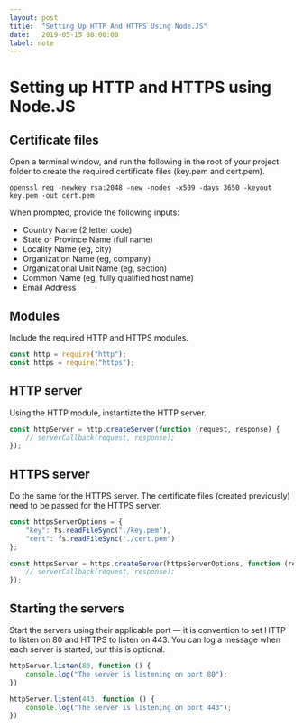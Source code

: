```yaml
---
layout: post
title:  "Setting Up HTTP And HTTPS Using Node.JS"
date:   2019-05-15 08:00:00
label: note
---
```


# Setting up HTTP and HTTPS using Node.JS


## Certificate files

Open a terminal window, and run the following in the root of your project folder to create the required certificate files (key.pem and cert.pem).

``` shell
openssl req -newkey rsa:2048 -new -nodes -x509 -days 3650 -keyout key.pem -out cert.pem
```

When prompted, provide the following inputs:
* Country Name (2 letter code)
* State or Province Name (full name)
* Locality Name (eg, city)
* Organization Name (eg, company)
* Organizational Unit Name (eg, section)
* Common Name (eg, fully qualified host name)
* Email Address


## Modules

Include the required HTTP and HTTPS modules.

```javascript
const http = require("http");
const https = require("https");
```


## HTTP server

Using the HTTP module, instantiate the HTTP server.

```javascript
const httpServer = http.createServer(function (request, response) {
    // serverCallback(request, response);
});
```

## HTTPS server

Do the same for the HTTPS server. The certificate files (created previously) need to be passed for the HTTPS server.

```javascript
const httpsServerOptions = {
    "key": fs.readFileSync("./key.pem"),
    "cert": fs.readFileSync("./cert.pem")
};

const httpsServer = https.createServer(httpsServerOptions, function (request, response) {
    // serverCallback(request, response);
});
```

## Starting the servers

Start the servers using their applicable port — it is convention to set HTTP to listen on 80 and HTTPS to listen on 443. You can log a message when each server is started, but this is optional.

```javascript
httpServer.listen(80, function () {
    console.log("The server is listening on port 80");
})

httpServer.listen(443, function () {
    console.log("The server is listening on port 443");
})
```
